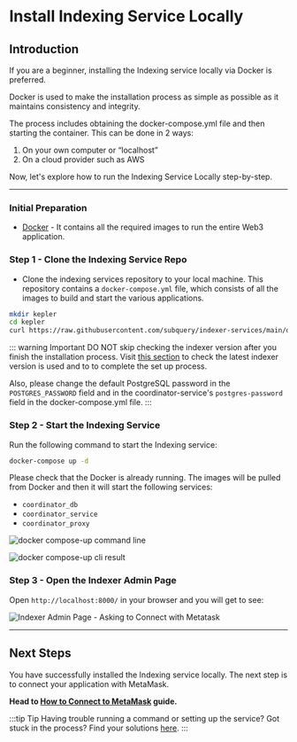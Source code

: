 # Install Indexing Service Locally

## Introduction

If you are a beginner, installing the Indexing service locally via Docker is preferred.

Docker is used to make the installation process as simple as possible as it maintains consistency and integrity.

The process includes obtaining the docker-compose.yml file and then starting the container. This can be done in 2 ways:

1. On your own computer or “localhost”
2. On a cloud provider such as AWS

Now, let's explore how to run the Indexing Service Locally step-by-step.

---

### Initial Preparation

- [Docker](https://docs.docker.com/get-docker/) - It contains all the required images to run the entire Web3 application.

### Step 1 - Clone the Indexing Service Repo

- Clone the indexing services repository to your local machine. This repository contains a `docker-compose.yml` file, which consists of all the images to build and start the various applications.

```bash
mkdir kepler
cd kepler
curl https://raw.githubusercontent.com/subquery/indexer-services/main/docker-compose.yml -o docker-compose.yml
```

::: warning Important
DO NOT skip checking the indexer version after you finish the installation process. Visit [this section](../indexers/become-an-indexer.md#_2-1-check-indexer-version) to check the latest indexer version is used and to to complete the set up process.

Also, please change the default PostgreSQL password in the `POSTGRES_PASSWORD` field and in the coordinator-service's `postgres-password` field in the docker-compose.yml file.
:::

### Step 2 - Start the Indexing Service

Run the following command to start the Indexing service:

```bash
docker-compose up -d
```

Please check that the Docker is already running. The images will be pulled from Docker and then it will start the following services:

- `coordinator_db`
- `coordinator_service`
- `coordinator_proxy`

![docker compose-up command line](/assets/img/docker_compose_up_commandline_installlocally.png)

![docker compose-up cli result](/assets/img/commandline_result_installlocally.png)

### Step 3 - Open the Indexer Admin Page

Open `http://localhost:8000/` in your browser and you will get to see:

![Indexer Admin Page - Asking to Connect with Metatask](/assets/img/admin_page_installlocally.png)

---

## Next Steps

You have successfully installed the Indexing service locally. The next step is to connect your application with MetaMask.

**Head to [How to Connect to MetaMask](../metamask/connect-metamask.md) guide.**

:::tip Tip
Having trouble running a command or setting up the service? Got stuck in the process? Find your solutions [here](../indexers/troubleshooting-indexers.md).
:::
